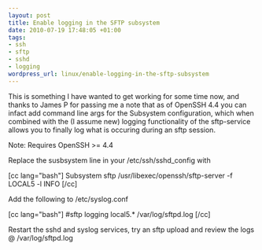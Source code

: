 ```yaml
--- 
layout: post
title: Enable logging in the SFTP subsystem
date: 2010-07-19 17:48:05 +01:00
tags: 
- ssh
- sftp
- sshd
- logging
wordpress_url: linux/enable-logging-in-the-sftp-subsystem
---
```

This is something I have wanted to get working for some time now, and thanks to James P for passing me a note that as of OpenSSH 4.4 you can infact add command line args for the Subsystem configuration, which when combined with the  (I assume new) logging functionality of the sftp-service allows you to finally log what is occuring during an sftp session.

Note: Requires OpenSSH >= 4.4

Replace the susbsystem line in your /etc/ssh/sshd_config with

[cc lang="bash"]
Subsystem	sftp	/usr/libexec/openssh/sftp-server -f LOCAL5 -l INFO
[/cc]

Add the following to /etc/syslog.conf

[cc lang="bash"]
#sftp logging
local5.*						/var/log/sftpd.log
[/cc]

Restart the sshd and syslog services, try an sftp upload and review the logs @ /var/log/sftpd.log
